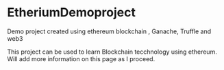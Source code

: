# EtheriumDemoproject
Demo project created using ethereum blockchain , Ganache, Truffle and web3


This project can be used to learn Blockchain tecchnology using ethereum. Will add more information on this page as I proceed.
